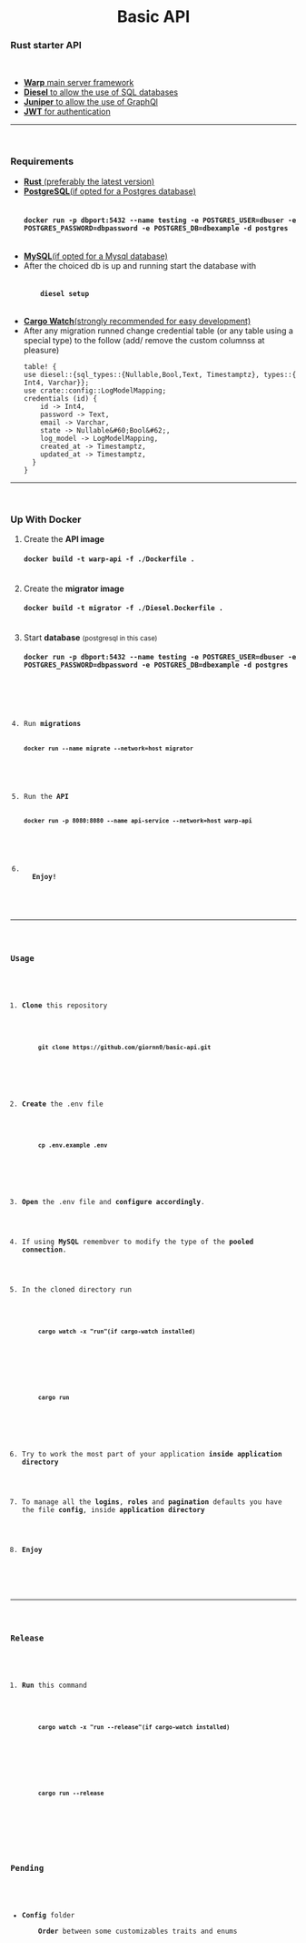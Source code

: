 <h1 align="center">Basic API</h1>
<h3>Rust starter API</h3><br/>
<ul>
  <li>
  <a href="https://github.com/seanmonstar/warp">
    <strong>Warp</strong> main server framework<br/>
  </a>
  </li>
  <li>
  <a href="https://diesel.rs/">
    <strong>Diesel</strong> to allow the use of SQL databases<br/>
  </a>
  
  </li>
  <li>
  <a href="https://graphql-rust.github.io/">
    <strong>Juniper</strong> to allow the use of GraphQl<br/>
  </a>
  </li>
  <li>
  <a href="https://crates.io/crates/jsonwebtoken">
    <strong>JWT</strong> for authentication<br/>
  </a>
  </li>
</ul>
<hr/><br/>
<h3>Requirements</h3>
<ul>
  <li>
    <a href="https://www.rust-lang.org/tools/install">
    <strong>Rust</strong> (preferably the latest version)<br/>
    </a>
  </li>
  <li>
    <a href="https://www.postgresql.org/">
    <strong>PostgreSQL</strong>(if opted for a Postgres database)<br/>
    </a><br/>
    <h4>
    <code>docker run -p dbport:5432 --name testing -e POSTGRES_USER=dbuser -e POSTGRES_PASSWORD=dbpassword -e POSTGRES_DB=dbexample -d postgres
    </code>
    </h4>
  </li>
  <li>
    <a href="https://www.mysql.com/">
    <strong>MySQL</strong>(if opted for a Mysql database)<br/>
    </a>
  </li>
  <li>
    After the choiced db is up and running start the database with <br/>
    <h4>
    <code>
    diesel setup
    </code>
    </h4>
  </li>
  <li>
    <a href="https://www.mysql.com/">
    <strong>Cargo Watch</strong>(strongly recommended for easy development)<br/>
    </a>
  </li>
  <li>
        After any migration runned change credential table (or any table using a special type) to the follow (add/ remove the custom columnss at pleasure) <br/>
    
    
    table! {
    use diesel::{sql_types::{Nullable,Bool,Text, Timestamptz}, types::{ Int4, Varchar}};
    use crate::config::LogModelMapping;
    credentials (id) {
        id -> Int4,
        password -> Text,
        email -> Varchar,
        state -> Nullable&#60;Bool&#62;,
        log_model -> LogModelMapping,
        created_at -> Timestamptz,
        updated_at -> Timestamptz,
      }
    }
    
  </li>
</ul>
<hr/><br/>
<h3>Up With Docker</h3>
<ol>
  <li>Create the <strong>API image</strong><br/>
    <h4><code>docker build -t warp-api -f ./Dockerfile . </code></h4> <br/>
  </li>
  <li>Create the <strong>migrator image</strong><br/>
    <h4><code>docker build -t migrator -f ./Diesel.Dockerfile .</code></h4> <br/>
  </li>
  <li>Start <strong>database</strong> <small>(postgresql in this case)</small><br/>
    <h4><code>docker run -p dbport:5432 --name testing -e POSTGRES_USER=dbuser -e POSTGRES_PASSWORD=dbpassword -e POSTGRES_DB=dbexample -d postgres</h4> <br/>
  </li>
  <li>Run <strong>migrations</strong>
    <h4><code>docker run --name migrate --network=host migrator</code></h4>
  </li>
  <li>Run the <strong>API</strong>
    <h4><code>docker run -p 8080:8080 --name api-service --network=host warp-api</code></h4>
  </li>
  <li>
  <strong>Enjoy!</strong>
  </li>
</ol>
<hr/><br/>
<h3>Usage</h3>
<ol>
  <li><strong>Clone</strong> this repository<br/>
    <h4>
    <code>git clone https://github.com/giornn0/basic-api.git</code>
    </h4>
  </li>
  <li><strong>Create</strong> the .env file<br/>
    <h4>
    <code>cp .env.example .env</code>
    </h4>
  </li>
  <li><strong>Open</strong> the .env file and <strong>configure accordingly</strong>. <br/>
  </li>
  <li>If using <strong>MySQL</strong> remembver to modify the type of the <strong>pooled connection</strong>. <br/>
  </li>
  <li>In the cloned directory run<strong></strong><br/>
  <h4>
    <code>cargo watch -x "run"</code><small>(if cargo-watch installed)</small>
  </h4> <br/>
  <h4>
    <code>cargo run</code>
  </h4>
  </li>
  <li>Try to work the most part of your application <strong>inside application directory</strong><br/>
  </li>
  <li>To manage all the <strong>logins</strong>, <strong>roles</strong> and <strong>pagination</strong> defaults you have the file <strong>config</strong>, inside <strong>application directory</strong><br/>
  </li>
  <li><strong>Enjoy</strong><br/>
  </li>
</ol>
<hr/><br/>
<h3>Release</h3>
<ol>
  <li><strong>Run</strong> this command<br/>
  <h4>
    <code>cargo watch -x "run --release"</code><small>(if cargo-watch installed)</small>
  </h4><br/>
  <h4>
    <code>cargo run --release</code>
  </h4>
  </li>
</ol>
<h3>Pending</h3>
<ul>
  <li><strong>Config</strong> folder<br/>
    <strong>Order</strong> between some customizables traits and enums 
  </li>
</ul>
